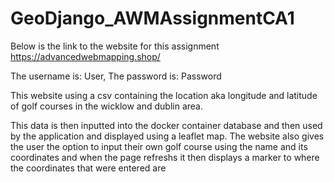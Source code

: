 # GeoDjango_AWMAssignmentCA1

Below is the link to the website for this assignment
https://advancedwebmapping.shop/

The username is: User,
The password is: Password

This website using a csv containing the location aka longitude and latitude of golf courses in the wicklow and dublin area.

This data is then inputted into the docker container database and then used by the application and displayed using a leaflet map. The website also gives the user the option to input their own golf course using the name and its coordinates and when the page refreshs it then displays a marker to where the coordinates that were entered are

